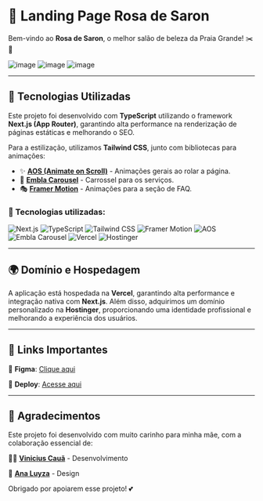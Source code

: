 # 🌹 Landing Page Rosa de Saron
Bem-vindo ao **Rosa de Saron**, o melhor salão de beleza da Praia Grande! ✂️💅

![image](https://github.com/user-attachments/assets/1336bd9f-a928-45b0-876e-ad9b6f48a2b2)
![image](https://github.com/user-attachments/assets/3fdee565-6074-4ca9-9518-74e6ab482bfa)
![image](https://github.com/user-attachments/assets/dbf04c0b-47e9-4fa7-a1f1-79bd0e7a99b9)

---

## 🚀 Tecnologias Utilizadas

Este projeto foi desenvolvido com **TypeScript** utilizando o framework **Next.js (App Router)**, garantindo alta performance na renderização de páginas estáticas e melhorando o SEO.

Para a estilização, utilizamos **Tailwind CSS**, junto com bibliotecas para animações:

- ✨ **[AOS (Animate on Scroll)](https://michalsnik.github.io/aos/)** - Animações gerais ao rolar a página.
- 🎠 **[Embla Carousel](https://www.embla-carousel.com/)** - Carrossel para os serviços.
- 🎭 **[Framer Motion](https://www.framer.com/motion/)** - Animações para a seção de FAQ.

### 📌 Tecnologias utilizadas:

![Next.js](https://img.shields.io/badge/Next.js-000?style=for-the-badge&logo=nextdotjs&logoColor=white)
![TypeScript](https://img.shields.io/badge/TypeScript-007ACC?style=for-the-badge&logo=typescript&logoColor=white)
![Tailwind CSS](https://img.shields.io/badge/Tailwind%20CSS-06B6D4?style=for-the-badge&logo=tailwindcss&logoColor=white)
![Framer Motion](https://img.shields.io/badge/Framer%20Motion-EA4C89?style=for-the-badge&logo=framer&logoColor=white)
![AOS](https://img.shields.io/badge/AOS-FFA500?style=for-the-badge)
![Embla Carousel](https://img.shields.io/badge/Embla-000?style=for-the-badge)
![Vercel](https://img.shields.io/badge/Vercel-000?style=for-the-badge&logo=vercel&logoColor=white)
![Hostinger](https://img.shields.io/badge/Hostinger-673AB7?style=for-the-badge&logo=hostinger&logoColor=white)

---

## 🌍 Domínio e Hospedagem

A aplicação está hospedada na **Vercel**, garantindo alta performance e integração nativa com **Next.js**. Além disso, adquirimos um domínio personalizado na **Hostinger**, proporcionando uma identidade profissional e melhorando a experiência dos usuários.

---

## 🔗 Links Importantes

🔹 **Figma**: [Clique aqui](https://www.figma.com/design/nkm3DdPEekwXm0bHqQMa4w/sal%C3%A3o?node-id=0-1&t=Jm0hHsAQyjWMFg2v-1)

🔹 **Deploy**: [Acesse aqui](https://salao-rosa-de-saron.vercel.app/)

---

## 💖 Agradecimentos

Este projeto foi desenvolvido com muito carinho para minha mãe, com a colaboração essencial de:

👨‍💻 **[Vinicius Cauã](#)** - Desenvolvimento

🎨 **[Ana Luyza](#)** - Design

Obrigado por apoiarem esse projeto! 💕

